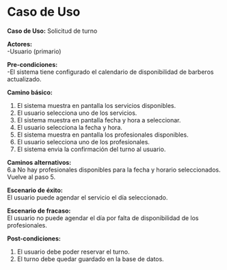 # Caso de Uso

**Caso de Uso:** Solicitud de turno

**Actores:**   
\-Usuario (primario)

**Pre-condiciones:**   
\-El sistema tiene configurado el calendario de disponibilidad de barberos actualizado.

**Camino básico:** 

1. El sistema muestra en pantalla los servicios disponibles.  
2. El usuario selecciona uno de los servicios.  
3. El sistema muestra en pantalla fecha y hora a seleccionar.  
4. El usuario selecciona la fecha y hora.  
5. El sistema muestra en pantalla los profesionales disponibles.  
6. El usuario selecciona uno de los profesionales.
7. El sistema envia la confirmación del turno al usuario.
   

**Caminos alternativos:**  
6.a No hay profesionales disponibles para la fecha y horario seleccionados. Vuelve al paso 5.

**Escenario de éxito:**   
El usuario puede agendar el servicio el día seleccionado.

**Escenario de fracaso:**  
El usuario no puede agendar el día por falta de disponibilidad de los profesionales.  

**Post-condiciones:**
1. El usuario debe poder reservar el turno.
2. El turno debe quedar guardado en la base de datos.